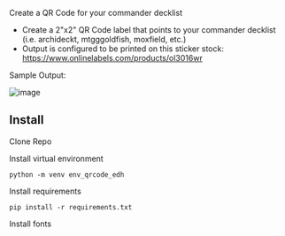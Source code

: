 Create a QR Code for your commander decklist
 * Create a 2"x2" QR Code label that points to your commander decklist (i.e. archideckt, mtgggoldfish, moxfield, etc.)
 * Output is configured to be printed on this sticker stock:  https://www.onlinelabels.com/products/ol3016wr

Sample Output:

![image](https://user-images.githubusercontent.com/6764517/176573141-8ae63668-490e-46d7-99a5-ba68e294133a.png)

## Install

Clone Repo

Install virtual environment
```
python -m venv env_qrcode_edh
```

Install requirements
```
pip install -r requirements.txt
```

Install fonts
